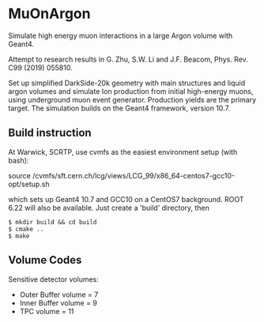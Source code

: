 # MuOnArgon
Simulate high energy muon interactions in a large Argon volume with Geant4.

Attempt to research results in G. Zhu, S.W. Li and J.F. Beacom, Phys. Rev. C99 (2019) 055810. 

Set up simplified DarkSide-20k geometry with main structures and liquid argon volumes and simulate Ion production from initial high-energy muons, using underground 
muon event generator. Production yields are the primary target. The simulation builds on the Geant4 framework, version 10.7.

## Build instruction

At Warwick, SCRTP, use cvmfs as the easiest environment setup (with bash):

source /cvmfs/sft.cern.ch/lcg/views/LCG_99/x86_64-centos7-gcc10-opt/setup.sh

which sets up Geant4 10.7 and GCC10 on a CentOS7 background. ROOT 6.22 will also be available. Just create a 'build' directory, then 

```console
$ mkdir build && cd build
$ cmake ..
$ make
```

## Volume Codes

Sensitive detector volumes:
- Outer Buffer volume = 7
- Inner Buffer volume = 9
- TPC volume = 11
